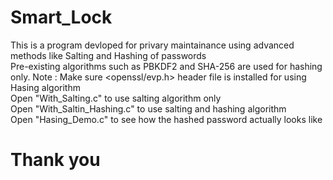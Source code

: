 # Smart_Lock
This is a program devloped for privary maintainance using advanced methods like Salting and Hashing of passwords<br>
Pre-existing algorithms such as PBKDF2 and SHA-256 are used for hashing only. 
Note : Make sure <openssl/evp.h> header file is installed for using Hasing algorithm
<br>
Open "With_Salting.c" to use salting algorithm only
<br>Open "With_Saltin_Hashing.c" to use salting and hashing algorithm<br>
Open "Hasing_Demo.c" to see how the hashed password actually looks like<br>
# Thank you 
  
